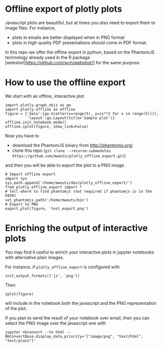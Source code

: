 # Offline export of plotly plots

Javascript plots are beautiful, but at times you also need to export them to image files. For
instance,
- plots in emails are better displayed when in PNG format
- plots in high quality PDF presentations should come in PDF format.

In this repo we offer the offline export in python, based on the PhantomJS technology already used
in the R package [webshot|https://github.com/wch/webshot/] for the same purpose.

# How to use the offline export

We start with an offline, interactive plot

```
import plotly.graph_objs as go
import plotly.offline as offline
figure = {'data':[go.Scatter(x=range(5), y=[x**2 for x in range(5)])],
          'layout':go.Layout(title='Sample plot')}
offline.init_notebook_mode()
offline.iplot(figure, show_link=False)
```

Now you have to
* download the PhantomJS binary from http://phantomjs.org/
* clone this repo (`git clone --recurse-submodules https://github.com/mwouts/plotly_offline_export.git`)

and then you will be able to export the plot to a PNG image.

```
# Import offline export
import sys
sys.path.append('/home/mwouts/dev/plotly_offline_export/')
from plotly_offline_export import *
# Tell where to find phantomjs (not required if phantomjs is in the PATH)
set_phantomjs_path('/home/mwouts/bin')
# Export to PNG
export_plot(figure, 'test_export.png')
```

# Enriching the output of interactive plots

You may find it useful to enrich your interactive plots in jupyter notebooks with
alternative plain images.

For instance, if `plotly_offline_export` is configured with
```
init_output_formats(['js', 'png'])
```

Then
```
iplot(figure)
```

will include in the notebook both the javascript and the PNG representation of the plot.

If you plan to send the result of your notebook over email, then you can select the PNG image
over the javascript one with
```
jupyter nbconvert --to html --NbConvertBase.display_data_priority='["image/png", "text/html", "text/plain"]'
```

